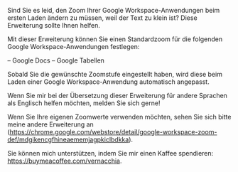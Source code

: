 Sind Sie es leid, den Zoom Ihrer Google Workspace-Anwendungen beim ersten Laden ändern zu müssen, weil der Text zu klein ist? Diese Erweiterung sollte Ihnen helfen.

Mit dieser Erweiterung können Sie einen Standardzoom für die folgenden Google Workspace-Anwendungen festlegen:

– Google Docs
– Google Tabellen

Sobald Sie die gewünschte Zoomstufe eingestellt haben, wird diese beim Laden einer Google Workspace-Anwendung automatisch angepasst.

Wenn Sie mir bei der Übersetzung dieser Erweiterung für andere Sprachen als Englisch helfen möchten, melden Sie sich gerne!

Wenn Sie Ihre eigenen Zoomwerte verwenden möchten, sehen Sie sich bitte meine andere Erweiterung an (https://chrome.google.com/webstore/detail/google-workspace-zoom-def/mdgikencgfhineaememjagpkiclbdkka).

Sie können mich unterstützen, indem Sie mir einen Kaffee spendieren: https://buymeacoffee.com/vernacchia.
